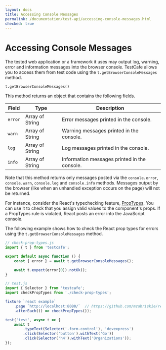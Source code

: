 ```yaml
---
layout: docs
title: Accessing Console Messages
permalink: /documentation/test-api/accessing-console-messages.html
checked: true
---
```

# Accessing Console Messages

The tested web application or a framework it uses may output log, warning, error and information messages into the browser console. TestCafe allows you to access them from test code using the `t.getBrowserConsoleMessages` method.

```text
t.getBrowserConsoleMessages()
```

This method returns an object that contains the following fields.

Field | Type | Description
----- | ---- | -----------
`error` | Array of String | Error messages printed in the console.
`warn` | Array of String | Warning messages printed in the console.
`log`  | Array of String | Log messages printed in the console.
`info` | Array of String | Information messages printed in the console.

Note that this method returns only messages posted via the `console.error`, `console.warn`, `console.log` and `console.info` methods. Messages output by the browser (like when an unhandled exception occurs on the page) will not be returned.

For instance, consider the React's typechecking feature, [PropTypes](https://reactjs.org/docs/typechecking-with-proptypes.html). You can use it to check that you assign valid values to the component's props. If a PropTypes rule is violated, React posts an error into the JavaScript console.

The following example shows how to check the React prop types for errors using the `t.getBrowserConsoleMessages` method.

```js
// check-prop-types.js
import { t } from 'testcafe';

export default async function () {
    const { error } = await t.getBrowserConsoleMessages();

    await t.expect(error[0]).notOk();
}

// test.js
import { Selector } from 'testcafe';
import checkPropTypes from './check-prop-types';

fixture `react example`
    .page `http://localhost:8080/`  // https://github.com/mzabriskie/react-example
    .afterEach(() => checkPropTypes());

test('test', async t => {
    await t
        .typeText(Selector('.form-control'), 'devexpress')
        .click(Selector('button').withText('Go'))
        .click(Selector('h4').withText('Organizations'));
});
```